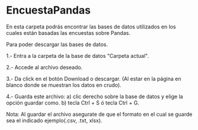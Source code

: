 # EncuestaPandas
En esta carpeta podrás encontrar las bases de datos utilizados en  los cuales están basadas las encuestas sobre Pandas.
 
 
Para poder descargar las bases de datos.

  1.- Entra a la carpeta de la base de datos "Carpeta actual".
  
  2.- Accede al archivo deseado.
  
  3.- Da click en el botón Download  o descargar.
  (Al estar en la página en blanco donde se muestran los datos en crudo).
  
  4.- Guarda este archivo:
      a) clic derecho sobre la base de datos y elige la opción guardar como.
      b) tecla Ctrl + S ó tecla Ctrl + G.
      
  Nota: Al guardar el archivo asegurate de que el formato en el cual se guarde sea el indicado ejemplo(.csv, .txt, xlsx).

    
